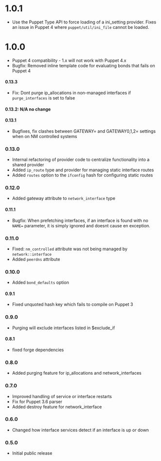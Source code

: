 
# 1.0.1

* Use the Puppet Type API to force loading of a ini_setting provider.  Fixes an issue in Puppet 4 where `puppet/util/ini_file` cannot be loaded. 


# 1.0.0

* Puppet 4 compatibility - 1.x will not work with Puppet 4.x
* Bugfix: Removed inline template code for evaluating bonds that fails on Puppet 4

#### 0.13.3

* Fix: Dont purge ip_allocations in non-managed interfaces if `purge_interfaces` is set to false

#### 0.13.2: N/A no change

#### 0.13.1

* Bugfixes, fix clashes between GATEWAY= and GATEWAY0,1,2= settings when on NM controlled systems

### 0.13.0

* Internal refactoring of provider code to centralize functionality into a shared provider
* Added `ip_route` type and provider for managing static interface routes
* Added `routes` option to the `ifconfig` hash for configuring static routes


### 0.12.0

* Added gateway attribute to `network_interface` type

#### 0.11.1

* Bugfix:  When prefetching interfaces, if an interface is found with no `NAME=` parameter, it is simply ignored and doesnt cause en exception.

### 0.11.0

* Fixed: `nm_controlled` attribute was not being managed by `network::interface`
* Added `peerdns` attribute

### 0.10.0

* Added `bond_defaults` option

#### 0.9.1

* Fixed unquoted hash key which fails to compile on Puppet 3

### 0.9.0

* Purging will exclude interfaces listed in $exclude_if

#### 0.8.1

* fixed forge dependencies


### 0.8.0

* Added purging feature for ip_allocations and network_interfaces


### 0.7.0

* Improved handling of service or interface restarts
* Fix for Puppet 3.6 parser
* Added destroy feature for network_interface

### 0.6.0

- Changed how interface services detect if an interface is up or down


### 0.5.0

- Initial public release

